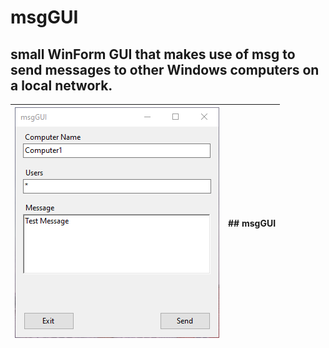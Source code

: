 # msgGUI
## small WinForm GUI that makes use of msg to send messages to other Windows computers on a local network.

| ![msgGUI](https://github.com/NathanLouth/msgGUI/blob/main/msgGUI.PNG) | ## msgGUI |
| --------------------------------------------------------------------- | ---------:|


